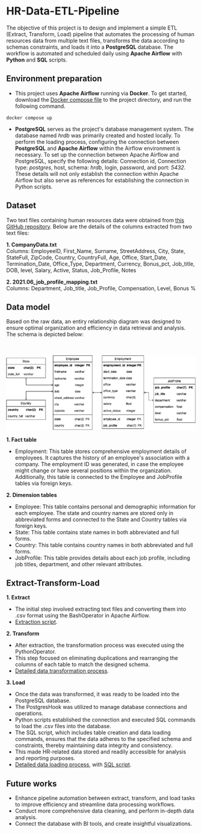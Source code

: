 # HR-Data-ETL-Pipeline

The objective of this project is to design and implement a simple ETL (Extract, Transform, Load) pipeline that automates the processing of human resources data from multiple text files, transforms the data according to schemas constraints, and loads it into a **PostgreSQL** database. The workflow is automated and scheduled daily using **Apache Airflow** with **Python** and **SQL** scripts. 
  
## Environment preparation

- This project uses **Apache Airflow** running via **Docker**. To get started, download the [Docker compose file](https://airflow.apache.org/docs/apache-airflow/2.9.1/docker-compose.yaml) to the project directory, and run the following command.

```
docker compose up
```
- **PostgreSQL** serves as the project's database management system. The database named *hrdb* was primarily created and hosted locally. To perform the loading process, configuring the connection between **PostgreSQL** and **Apache Airflow** within the Airflow environment is necessary. To set up the connection between Apache Airflow and PostgreSQL, specify the following details: Connection id, Connection type: *postgres*, host, schema: *hrdb*, login, password, and port: *5432*. These details will not only establish the connection within Apache Airflow but also serve as references for establishing the connection in Python scripts.

## Dataset
Two text files containing human resources data were obtained from [this GitHub repository](https://github.com/Koluit/The_Company_Data.git). Below are the details of the columns extracted from two text files:

**1. CompanyData.txt**
<br> Columns: EmployeeID, First_Name, Surname, StreetAddress, City, State, StateFull, ZipCode, Country, CountryFull, Age, Office, Start_Date, Termination_Date, Office_Type, Department, Currency, Bonus_pct, Job_title, DOB, level, Salary, Active, Status, Job_Profile, Notes

**2. 2021.06_job_profile_mapping.txt**
<br> Columns: Department, Job_title, Job_Profile, Compensation, Level, Bonus %

## Data model
Based on the raw data, an entiry relationship diagram was designed to ensure optimal organization and efficiency in data retrieval and analysis. The schema is depicted below:

<br><br> <img src="data_model.png" alt="Data_model"> <br>

**1. Fact table**
- Employment: This table stores comprehensive employment details of employees. It captures the history of an employee's association with a company. The employment ID was generated, in case the employee might change or have several positions within the organization. Additionally, this table is connected to the Employee and JobProfile tables via foreign keys.
  
**2. Dimension tables**
- Employee: This table contains personal and demographic information for each employee. The state and country names are stored only in abbreviated forms and connected to the State and Country tables via foreign keys.
- State: This table contains state names in both abbreviated and full forms.
- Country: This table contains country names in both abbreviated and full forms.
- JobProfile: This table provides details about each job profile, including job titles, department, and other relevant attributes.

## Extract-Transform-Load
**1. Extract**
- The initial step involved extracting text files and converting them into .csv format using the BashOperator in Apache Airflow.
- [Extraction script](dags/exteact.py).

**2. Transform**
- After extraction, the transformation process was executed using the PythonOperator.
- This step focused on eliminating duplications and rearranging the columns of each table to match the designed schema.
- [Detailed data transformation process](dags/transform_load.py).

**3. Load**
- Once the data was transformed, it was ready to be loaded into the PostgreSQL database.
- The PostgresHook was utilized to manage database connections and operations.
- Python scripts established the connection and executed SQL commands to load the .csv files into the database.
- The SQL script, which includes table creation and data loading commands, ensures that the data adheres to the specified schema and constraints, thereby maintaining data integrity and consistency.
- This made HR-related data stored and readily accessible for analysis and reporting purposes.
- [Detailed data loading process](dags/transform_load.py), with [SQL script](dags/load_data.sql).

## Future works
- Enhance pipeline automation between extract, transform, and load tasks to improve efficiency and streamline data processing workflows.
- Conduct more comprehensive data cleaning, and perform in-depth data analysis.
- Connect the database with BI tools, and create insightful visualizations.




